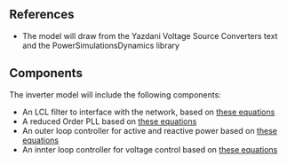 ## References
- The model will draw from the Yazdani Voltage Source Converters text and the PowerSimulationsDynamics library

## Components
The inverter model will include the following components:
- An LCL filter to interface with the network, based on [these equations](https://nrel-sienna.github.io/PowerSimulationsDynamics.jl/stable/component_models/filters/#LCL-Filter-[LCLFilter])
- A reduced Order PLL based on [these equations](https://nrel-sienna.github.io/PowerSimulationsDynamics.jl/stable/component_models/freq_esti/)
- An outer loop controller for active and reactive power based on [these equations](https://nrel-sienna.github.io/PowerSimulationsDynamics.jl/stable/component_models/outer_control/#Active-Power-Droop-(P-droop)-and-Q-droop-[OuterControl])
- An innter loop controller for voltage control based on [these equations](https://nrel-sienna.github.io/PowerSimulationsDynamics.jl/stable/component_models/inner_control/#Integrated-Virtual-Impedance,-Voltage-and-Current-Controller-[VoltageModeControl])